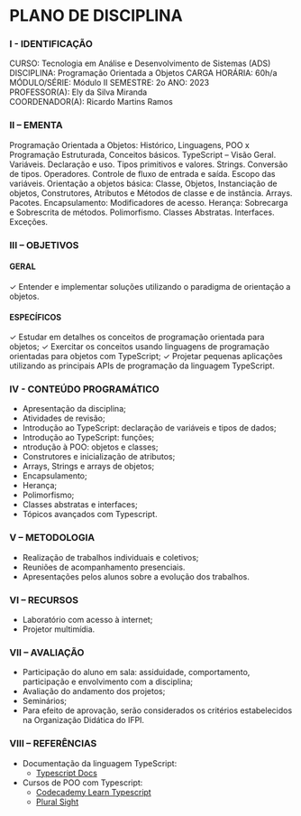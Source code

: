 # PLANO DE DISCIPLINA

### I - IDENTIFICAÇÃO
CURSO: Tecnologia em Análise e Desenvolvimento de Sistemas (ADS)<br>
DISCIPLINA: Programação Orientada a Objetos CARGA HORÁRIA: 60h/a<br>
MÓDULO/SÉRIE: Módulo II SEMESTRE: 2o ANO: 2023<br>
PROFESSOR(A): Ely da Silva Miranda<br>
COORDENADOR(A): Ricardo Martins Ramos

### II – EMENTA
Programação Orientada a Objetos: Histórico, Linguagens, POO x Programação Estruturada, Conceitos básicos. TypeScript – Visão Geral. Variáveis. Declaração e uso. Tipos primitivos e valores. Strings. Conversão de tipos. Operadores. Controle de fluxo de entrada e saída. Escopo das variáveis. Orientação a objetos básica: Classe, Objetos, Instanciação de objetos, Construtores, Atributos e Métodos de classe e de instância. Arrays. Pacotes. Encapsulamento: Modificadores de acesso. Herança: Sobrecarga e Sobrescrita de métodos. Polimorfismo. Classes Abstratas. Interfaces. Exceções.

### III – OBJETIVOS
#### GERAL
✓ Entender e implementar soluções utilizando o paradigma de orientação a objetos.

#### ESPECÍFICOS
✓ Estudar em detalhes os conceitos de programação orientada para objetos;
✓ Exercitar os conceitos usando linguagens de programação orientadas para objetos com
TypeScript;
✓ Projetar pequenas aplicações utilizando as principais APIs de programação da linguagem TypeScript.

### IV - CONTEÚDO PROGRAMÁTICO
* Apresentação da disciplina;
* Atividades de revisão;
* Introdução ao TypeScript: declaração de variáveis e tipos de dados;
* Introdução ao TypeScript: funções;
* ntrodução à POO: objetos e classes;
* Construtores e inicialização de atributos;
* Arrays, Strings e arrays de objetos;
* Encapsulamento;
* Herança;
* Polimorfismo;
* Classes abstratas e interfaces;
* Tópicos avançados com Typescript.

### V – METODOLOGIA
* Realização de trabalhos individuais e coletivos;
* Reuniões de acompanhamento presenciais.
* Apresentações pelos alunos sobre a evolução dos trabalhos.

### VI – RECURSOS
* Laboratório com acesso à internet;
* Projetor multimídia.

### VII – AVALIAÇÃO
* Participação do aluno em sala: assiduidade, comportamento, participação e envolvimento com a disciplina;
* Avaliação do andamento dos projetos;
* Seminários;
* Para efeito de aprovação, serão considerados os critérios estabelecidos na Organização Didática do IFPI.

### VIII – REFERÊNCIAS
* Documentação da linguagem TypeScript: 
    - [Typescript Docs](https://www.typescriptlang.org/docs/)
* Cursos de POO com Typescript:
    - [Codecademy Learn Typescript](https://www.codecademy.com/learn/learn-typescript)
    - [Plural Sight](https://www.pluralsight.com/courses/typescript-creating-object-oriented-code)